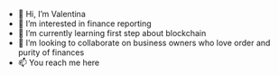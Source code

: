 - 👋 Hi, I’m Valentina
- 👀 I’m interested in finance reporting
- 🌱 I’m currently learning first step about blockchain 
- 💞️ I’m looking to collaborate on business owners who love order and purity of finances
- 📫 You reach me here
<!---
ValentinaVD/ValentinaVD is a ✨ special ✨ repository because its `README.md` (this file) appears on your GitHub profile.
You can click the Preview link to take a look at your changes.
--->
